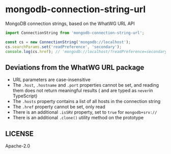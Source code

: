 # mongodb-connection-string-url

MongoDB connection strings, based on the WhatWG URL API

```js
import ConnectionString from 'mongodb-connection-string-url';

const cs = new ConnectionString('mongodb://localhost');
cs.searchParams.set('readPreference', 'secondary');
console.log(cs.href); // 'mongodb://localhost/?readPreference=secondary'
```

## Deviations from the WhatWG URL package

- URL parameters are case-insensitive
- The `.host`, `.hostname` and `.port` properties cannot be set, and reading them does not return meaningful results (
  and are typed as `never`in TypeScript)
- The `.hosts` property contains a list of all hosts in the connection string
- The `.href` property cannot be set, only read
- There is an additional `.isSRV` property, set to `true` for `mongodb+srv://`
- There is an additional `.clone()` utility method on the prototype

## LICENSE

Apache-2.0
